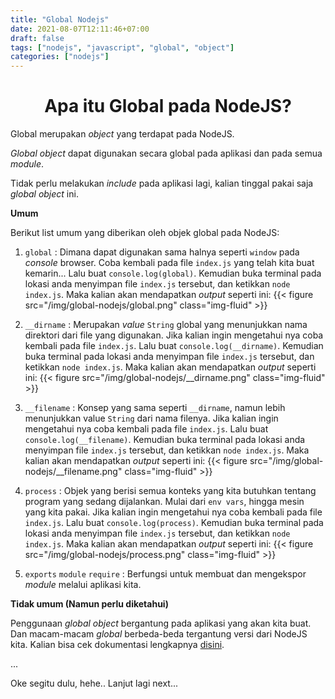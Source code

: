 ```yaml
---
title: "Global Nodejs"
date: 2021-08-07T12:11:46+07:00
draft: false
tags: ["nodejs", "javascript", "global", "object"]
categories: ["nodejs"]
---
```


# <center> Apa itu Global pada NodeJS? <center>

Global merupakan _object_ yang terdapat pada NodeJS.

_Global object_ dapat digunakan secara global pada aplikasi dan pada semua _module_.

Tidak perlu melakukan _include_ pada aplikasi lagi, kalian tinggal pakai saja _global object_ ini.

**Umum**

Berikut list umum yang diberikan oleh objek global pada NodeJS:

1. `global` : Dimana dapat digunakan sama halnya seperti `window` pada _console_ browser.
   Coba kembali pada file `index.js` yang telah kita buat kemarin...
   Lalu buat `console.log(global)`.
   Kemudian buka terminal pada lokasi anda menyimpan file `index.js` tersebut, dan ketikkan `node index.js`.
   Maka kalian akan mendapatkan _output_ seperti ini:
   {{< figure src="/img/global-nodejs/global.png" class="img-fluid" >}}

2. `__dirname` : Merupakan _value_ `String` global yang menunjukkan nama direktori dari file yang digunakan.
   Jika kalian ingin mengetahui nya coba kembali pada file `index.js`.
   Lalu buat `console.log(__dirname)`.
   Kemudian buka terminal pada lokasi anda menyimpan file `index.js` tersebut, dan ketikkan `node index.js`.
   Maka kalian akan mendapatkan _output_ seperti ini:
   {{< figure src="/img/global-nodejs/__dirname.png" class="img-fluid" >}}
3. `__filename` : Konsep yang sama seperti `__dirname`, namun lebih menunjukkan value `String` dari nama filenya.
   Jika kalian ingin mengetahui nya coba kembali pada file `index.js`.
   Lalu buat `console.log(__filename)`.
   Kemudian buka terminal pada lokasi anda menyimpan file `index.js` tersebut, dan ketikkan `node index.js`.
   Maka kalian akan mendapatkan _output_ seperti ini:
   {{< figure src="/img/global-nodejs/__filename.png" class="img-fluid" >}}
4. `process` : Objek yang berisi semua konteks yang kita butuhkan tentang program yang sedang dijalankan. Mulai dari `env vars`, hingga mesin yang kita pakai.
   Jika kalian ingin mengetahui nya coba kembali pada file `index.js`.
   Lalu buat `console.log(process)`.
   Kemudian buka terminal pada lokasi anda menyimpan file `index.js` tersebut, dan ketikkan `node index.js`.
   Maka kalian akan mendapatkan _output_ seperti ini:
   {{< figure src="/img/global-nodejs/process.png" class="img-fluid" >}}
5. `exports` `module` `require` : Berfungsi untuk membuat dan mengekspor _module_ melalui aplikasi kita.

**Tidak umum (Namun perlu diketahui)**

Penggunaan _global object_ bergantung pada aplikasi yang akan kita buat. Dan macam-macam _global_ berbeda-beda tergantung versi dari NodeJS kita. Kalian bisa cek dokumentasi lengkapnya [disini](https://nodejs.org/api/globals.html).

...

Oke segitu dulu, hehe.. Lanjut lagi next...
